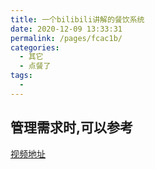 ```yaml
---
title: 一个bilibili讲解的餐饮系统
date: 2020-12-09 13:33:31
permalink: /pages/fcac1b/
categories:
  - 其它
  - 点餐了
tags:
  - 
---
```



## 管理需求时,可以参考

[视频地址](https://www.bilibili.com/video/BV1v7411i7xC?from=search&seid=5663537563566887387)


